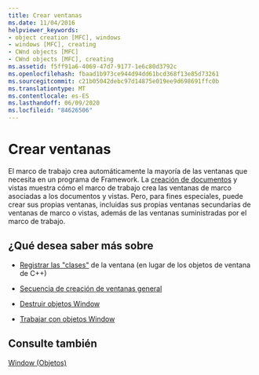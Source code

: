 ```yaml
---
title: Crear ventanas
ms.date: 11/04/2016
helpviewer_keywords:
- object creation [MFC], windows
- windows [MFC], creating
- CWnd objects [MFC]
- CWnd objects [MFC], creating
ms.assetid: f5ff91a6-4069-47d7-9177-1e6c80d3792c
ms.openlocfilehash: fbaad1b973ce944d94dd61bcd368f13e85d73261
ms.sourcegitcommit: c21b05042debc97d14875e019ee9d698691ffc0b
ms.translationtype: MT
ms.contentlocale: es-ES
ms.lasthandoff: 06/09/2020
ms.locfileid: "84626506"
---
```

# <a name="creating-windows"></a>Crear ventanas

El marco de trabajo crea automáticamente la mayoría de las ventanas que necesita en un programa de Framework. La [creación de documentos](document-view-creation.md) y vistas muestra cómo el marco de trabajo crea las ventanas de marco asociadas a los documentos y vistas. Pero, para fines especiales, puede crear sus propias ventanas, incluidas sus propias ventanas secundarias de ventanas de marco o vistas, además de las ventanas suministradas por el marco de trabajo.

## <a name="what-do-you-want-to-know-more-about"></a>¿Qué desea saber más sobre

- [Registrar las "clases"](registering-window-classes.md) de la ventana (en lugar de los objetos de ventana de C++)

- [Secuencia de creación de ventanas general](general-window-creation-sequence.md)

- [Destruir objetos Window](destroying-window-objects.md)

- [Trabajar con objetos Window](working-with-window-objects.md)

## <a name="see-also"></a>Consulte también

[Window (Objetos)](window-objects.md)

